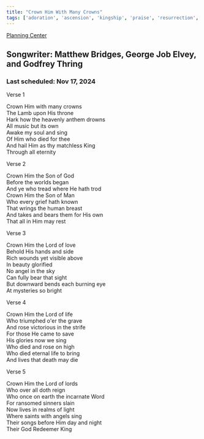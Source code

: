 ```yaml
---
title: "Crown Him With Many Crowns"
tags: ['adoration', 'ascension', 'kingship', 'praise', 'resurrection', 'worship']
---
```


[Planning Center](https://services.planningcenteronline.com/songs/13713749)

## Songwriter: Matthew Bridges, George Job Elvey, and Godfrey Thring
### Last scheduled: Nov 17, 2024          

Verse 1  
  
Crown Him with many crowns  
The Lamb upon His throne  
Hark how the heavenly anthem drowns  
All music but its own  
Awake my soul and sing  
Of Him who died for thee  
And hail Him as thy matchless King  
Through all eternity  
  
Verse 2  
  
Crown Him the Son of God  
Before the worlds began  
And ye who tread where He hath trod  
Crown Him the Son of Man  
Who every grief hath known  
That wrings the human breast  
And takes and bears them for His own  
That all in Him may rest  
  
Verse 3  
  
Crown Him the Lord of love  
Behold His hands and side  
Rich wounds yet visible above  
In beauty glorified  
No angel in the sky  
Can fully bear that sight  
But downward bends each burning eye  
At mysteries so bright  
  
Verse 4  
  
Crown Him the Lord of life  
Who triumphed o'er the grave  
And rose victorious in the strife  
For those He came to save  
His glories now we sing  
Who died and rose on high  
Who died eternal life to bring  
And lives that death may die  
  
Verse 5  
  
Crown Him the Lord of lords  
Who over all doth reign  
Who once on earth the incarnate Word  
For ransomed sinners slain  
Now lives in realms of light  
Where saints with angels sing  
Their songs before Him day and night  
Their God Redeemer King
